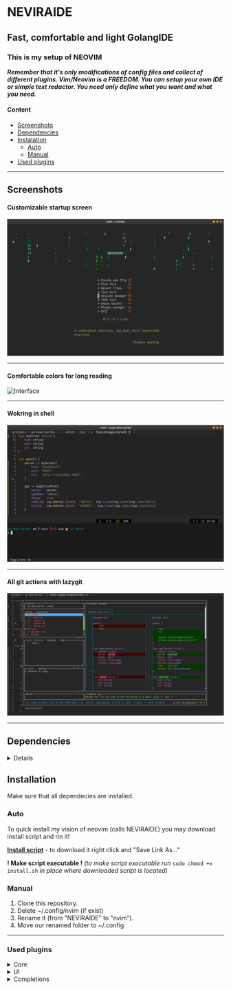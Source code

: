 # NEVIRAIDE
Fast, comfortable and light GolangIDE
---

### This is my setup of NEOVIM
***Remember that it's only modifications of config files and collect of different plugins.
Vim/Neovim is a FREEDOM.
You can setup your own IDE or simple text redactor.
You need only define what you want and what you need.***

#### Content
- [Screenshots](#screenshots)
- [Dependencies](#dependecies)
- [Instalation](#installation)
  - [Auto](#auto)
  - [Manual](#manual)
- [Used plugins](#used-plugins)
___
## Screenshots
#### Customizable startup screen
![Interface](./neviraide_screens/startup_screen.png)
___
#### Comfortable colors for long reading
![Interface](https://github.com/RAprogramm/NEVIRAIDE/blob/golangIDE/neviraide_screens/interface.png)
___
#### Wokring in shell
![Terminal](./neviraide_screens/terminal.png)
___
#### All git actions with lazygit
![Lazygit](./neviraide_screens/lazygit.png)
___
## Dependencies
<details>

- fd *(search in filesystem)*
- ripgrep *(search in text)*
- npm *(install dependecies)*
- unzip *(install dependecies)*
- lazygit *(working with git)*
- nonicons *(font for icons)*
- delta *(pretty look git diff)*
</details>

## Installation
Make sure that all dependecies are installed.
###  Auto
To quick install my vision of neovim (calls NEVIRAIDE) you may download install script and rin it!

**[Install script](https://github.com/RAprogramm/NEVIRAIDE/blob/golangIDE/install.sh)** - to download it right click and "Save Link As..."

**! Make script executable !** *(to make script executable run* `sudo chmod +x install.sh` *in place where downloaded script is located)*

### Manual
1. Clone this repository.
3. Delete ~/.config/nvim (if exist)
2. Rename it (from "NEVIRAIDE" to "nvim").
4. Move our renamed folder to ~/.config 
___

### Used plugins

<details>
<summary>Core</summary>

- [Lazy]() - plugin manager
- [Plenary](https://github.com/nvim-lua/plenary.nvim) - plugin for async 
- [Telescope](https://github.com/nvim-telescope/telescope.nvim) - is very powerfull feature
</details>

<details>
<summary>UI</summary>

- [Lualine]() - status line, winbar and tabline
- [Devicons](https://github.com/nvim-tree/nvim-web-devicons) - icons
- [Nonicons]() - outlined icons
- [Indent-blankline](https://github.com/lukas-reineke/indent-blankline.nvim) - indent guides
- [Notify](https://github.com/rcarriga/nvim-notify) - notification manager
- [DAP-UI](https://github.com/rcarriga/nvim-dap-ui) - a UI for nvim-dap
- [DAP-ghosttext](https://github.com/rcarriga/nvim-dap-ui) - a ghost text for nvim-dap
- [NoICE]() - klsadflkahsdlk
</details>

<details>
<summary>Completions</summary>

- [cmp]()
- [Luasnip](https://github.com/L3MON4D3/LuaSnip)
</details>


